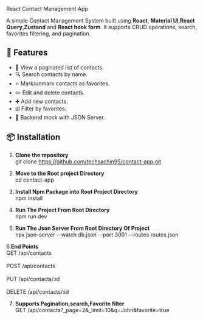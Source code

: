 React Contact Management App

A simple Contact Management System built using **React**, **Material UI**,**React Query**,**Zustand** and **React hook form**. It supports CRUD operations, search, favorites filtering, and pagination.

## 🚀 Features
- 📄 View a paginated list of contacts.
- 🔍 Search contacts by name.
- ⭐ Mark/unmark contacts as favorites.
- ✏️ Edit and delete contacts.
- ➕ Add new contacts.
- ☑️ Filter by favorites.
- 💾 Backend mock with JSON Server.


## 📦 Installation<br>
1. **Clone the repository**<br>
git clone https://github.com/techsachin95/contact-app.git

2. **Move to the Root project Directory**<br>
cd contact-app

3. **Install Npm Package into Root Project Directory**<br>
npm install

4. **Run The Project From Root Directory**<br>
npm run dev

5. **Run The Json Server From Root Directory Of Project**<br>
npx json-server --watch db.json --port 3001 --routes routes.json


6.**End Points**<br>
GET     /api/contacts<br>          
POST    /api/contacts<br>          
PUT     /api/contacts/:id<br>      
DELETE  /api/contacts/:id<br>      

7. **Supports Pagination,search,Favorite filter**<br>
GET  /api/contacts?_page=2&_limit=10&q=John&favorite=true


